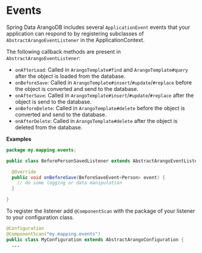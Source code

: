 <!-- don't edit here, it's from https://@github.com/arangodb/spring-data.git / docs/Drivers/ -->
# Events

Spring Data ArangoDB includes several `ApplicationEvent` events that your application can respond to by registering subclasses of `AbstractArangoEventListener` in the ApplicationContext.

The following callback methods are present in `AbstractArangoEventListener`:

- `onAfterLoad`: Called in `ArangoTemplate#find` and `ArangoTemplate#query` after the object is loaded from the database.
- `onBeforeSave`: Called in `ArangoTemplate#insert`/`#update`/`#replace` before the object is converted and send to the database.
- `onAfterSave`: Called in `ArangoTemplate#insert`/`#update`/`#replace` after the object is send to the database.
- `onBeforeDelete`: Called in `ArangoTemplate#delete` before the object is converted and send to the database.
- `onAfterDelete`: Called in `ArangoTemplate#delete` after the object is deleted from the database.

**Examples**

```Java
package my.mapping.events;

public class BeforePersonSavedListener extends AbstractArangoEventListener<Person> {

  @Override
  public void onBeforeSave(BeforeSaveEvent<Person> event) {
    // do some logging or data manipulation
  }

}
```

To register the listener add `@ComponentScan` with the package of your listener to your configuration class.

```Java
@Configuration
@ComponentScan("my.mapping.events")
public class MyConfiguration extends AbstractArangoConfiguration {
  ...
```
